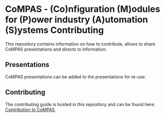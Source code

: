 # CoMPAS - (Co)nfiguration (M)odules for (P)ower industry (A)utomation (S)ystems Contributing

This repository contains information on how to contribute, allows to share CoMPAS presentations and directs to information.

## Presentations

CoMPAS presentations can be added to the presentations for re-use.

## Contributing

The contributing guide is hosted in this repository and can be found here: [Contribution to CoMPAS](https://com-pas.github.io/contributing/).
